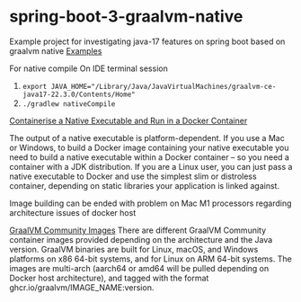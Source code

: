 # spring-boot-3-graalvm-native

Example project for investigating java-17 features on spring boot based on graalvm native
[Examples](https://dzone.com/articles/whats-new-between-java-11-and-java-17)

For native compile
On IDE terminal session
1. `export JAVA_HOME="/Library/Java/JavaVirtualMachines/graalvm-ce-java17-22.3.0/Contents/Home"`
2. `./gradlew nativeCompile`

[Containerise a Native Executable and Run in a Docker Container](https://www.graalvm.org/22.2/reference-manual/native-image/guides/containerise-native-executable-and-run-in-docker-container/)

The output of a native executable is platform-dependent.
If you use a Mac or Windows, to build a Docker image containing your native executable you need to build a native executable within a Docker container
– so you need a container with a JDK distribution.
If you are a Linux user, you can just pass a native executable to Docker and use the simplest slim or distroless container,
depending on static libraries your application is linked against.

Image building can be ended with problem on Mac M1 processors regarding architecture issues of docker host

[GraalVM Community Images](https://www.graalvm.org/22.0/docs/getting-started/container-images/)
There are different GraalVM Community container images provided depending
on the architecture and the Java version.
GraalVM binaries are built for Linux, macOS, and Windows platforms on x86 64-bit systems, 
and for Linux on ARM 64-bit systems. The images are multi-arch (aarch64 or amd64 will be pulled depending on Docker host architecture),
and tagged with the format ghcr.io/graalvm/IMAGE_NAME:version.